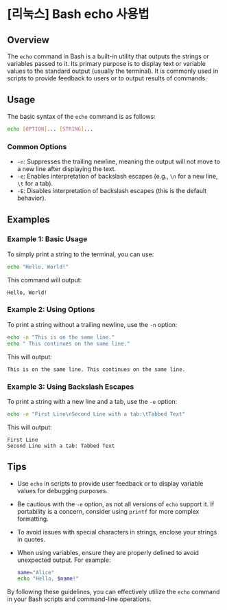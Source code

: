 # [리눅스] Bash echo 사용법

## Overview
The `echo` command in Bash is a built-in utility that outputs the strings or variables passed to it. Its primary purpose is to display text or variable values to the standard output (usually the terminal). It is commonly used in scripts to provide feedback to users or to output results of commands.

## Usage
The basic syntax of the `echo` command is as follows:

```bash
echo [OPTION]... [STRING]...
```

### Common Options
- `-n`: Suppresses the trailing newline, meaning the output will not move to a new line after displaying the text.
- `-e`: Enables interpretation of backslash escapes (e.g., `\n` for a new line, `\t` for a tab).
- `-E`: Disables interpretation of backslash escapes (this is the default behavior).

## Examples

### Example 1: Basic Usage
To simply print a string to the terminal, you can use:

```bash
echo "Hello, World!"
```
This command will output:
```
Hello, World!
```

### Example 2: Using Options
To print a string without a trailing newline, use the `-n` option:

```bash
echo -n "This is on the same line."
echo " This continues on the same line."
```
This will output:
```
This is on the same line. This continues on the same line.
```

### Example 3: Using Backslash Escapes
To print a string with a new line and a tab, use the `-e` option:

```bash
echo -e "First Line\nSecond Line with a tab:\tTabbed Text"
```
This will output:
```
First Line
Second Line with a tab:	Tabbed Text
```

## Tips
- Use `echo` in scripts to provide user feedback or to display variable values for debugging purposes.
- Be cautious with the `-e` option, as not all versions of `echo` support it. If portability is a concern, consider using `printf` for more complex formatting.
- To avoid issues with special characters in strings, enclose your strings in quotes.
- When using variables, ensure they are properly defined to avoid unexpected output. For example:
  
  ```bash
  name="Alice"
  echo "Hello, $name!"
  ```

By following these guidelines, you can effectively utilize the `echo` command in your Bash scripts and command-line operations.